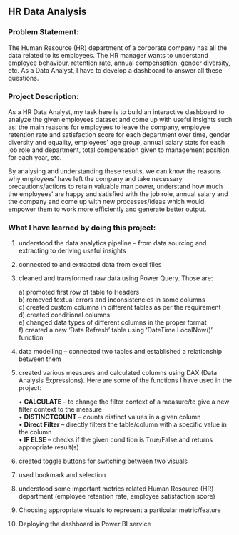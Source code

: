 ## HR Data Analysis

### Problem Statement:  

The Human Resource (HR) department of a corporate company has all the data related to its employees. The HR manager wants to understand employee behaviour, retention rate, annual compensation, gender diversity, etc. As a Data Analyst, I have to develop a dashboard to answer all these questions.  

### Project Description:   

As a HR Data Analyst, my task here is to build an interactive dashboard to analyze the given employees dataset and come up with useful insights such as: the main reasons for employees to leave the company, employee retention rate and satisfaction score for each department over time, gender diversity and equality, employees’ age group, annual salary stats for each job role and department, total compensation given to management position for each year, etc.   

By analysing and understanding these results, we can know the reasons why employees’ have left the company and take necessary precautions/actions to retain valuable man power, understand how much the employees’ are happy and satisfied with the job role, annual salary and the company and come up with new processes/ideas which would empower them to work more efficiently and generate better output.   

### What I have learned by doing this project:   

1)	understood the data analytics pipeline – from data sourcing and extracting to deriving useful insights   
2)	connected to and extracted data from excel files  
3)	cleaned and transformed raw data using Power Query. Those are:
   
    a)	 promoted first row of table to Headers     
    b)	removed textual errors and inconsistencies in some columns    
    c)	created custom columns in different tables as per the requirement   
    d)	created conditional columns    
    e)	changed data types of different columns in the proper format    
    f)	created a new ‘Data Refresh’ table using ‘DateTime.LocalNow()’ function       
5)	data modelling – connected two tables and established a relationship between them            
6)	created various measures and calculated columns using DAX (Data Analysis Expressions). Here are some of the functions I have used in the project:  
   
    •	**CALCULATE** – to change the filter context of a measure/to give a new filter context to the measure    
    •	**DISTINCTCOUNT** – counts distinct values in a given column    
    •	**Direct Filter** – directly filters the table/column with a specific value in the column     
    •	**IF ELSE** – checks if the given condition is True/False and returns appropriate result(s)       

7)	created toggle buttons for switching between two visuals  
8)	used bookmark and selection   
9)	understood some important metrics related Human Resource (HR) department (employee retention rate, employee satisfaction score)  
10)	Choosing appropriate visuals to represent a particular metric/feature  
11)	Deploying the dashboard in Power BI service  



